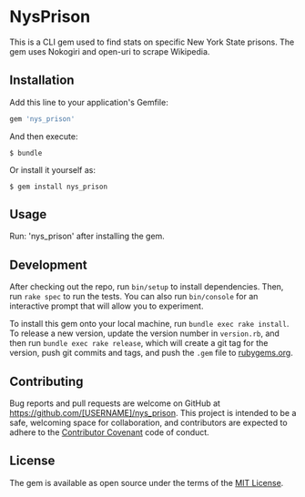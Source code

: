 # NysPrison

This is a CLI gem used to find stats on specific New York State prisons. The gem uses Nokogiri and open-uri to scrape Wikipedia.

## Installation

Add this line to your application's Gemfile:

```ruby
gem 'nys_prison'
```

And then execute:

    $ bundle

Or install it yourself as:

    $ gem install nys_prison

## Usage

Run: 'nys_prison' after installing the gem.

## Development

After checking out the repo, run `bin/setup` to install dependencies. Then, run `rake spec` to run the tests. You can also run `bin/console` for an interactive prompt that will allow you to experiment.

To install this gem onto your local machine, run `bundle exec rake install`. To release a new version, update the version number in `version.rb`, and then run `bundle exec rake release`, which will create a git tag for the version, push git commits and tags, and push the `.gem` file to [rubygems.org](https://rubygems.org).

## Contributing

Bug reports and pull requests are welcome on GitHub at https://github.com/[USERNAME]/nys_prison. This project is intended to be a safe, welcoming space for collaboration, and contributors are expected to adhere to the [Contributor Covenant](http://contributor-covenant.org) code of conduct.


## License

The gem is available as open source under the terms of the [MIT License](http://opensource.org/licenses/MIT).

